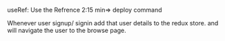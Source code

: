 useRef:
Use the Refrence 
2:15 min=> deploy command

Whenever user signup/ signin add that user details to the redux store.
and will navigate the user to the browse page.
